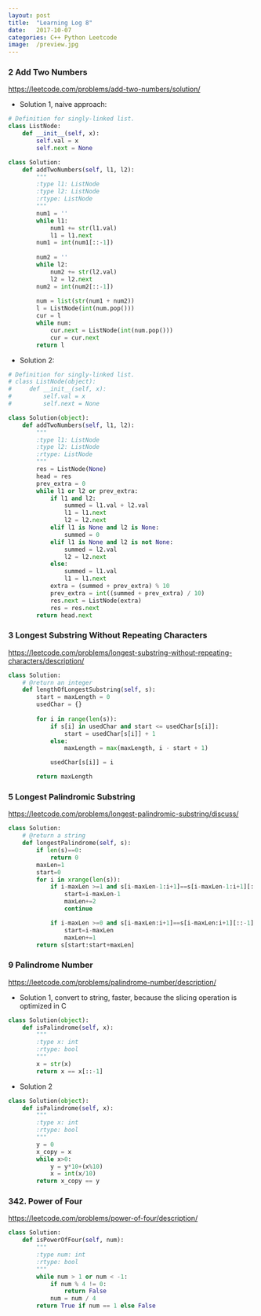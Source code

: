 ```yaml
---
layout: post
title:  "Learning Log 8"
date:   2017-10-07
categories: C++ Python Leetcode
image:  /preview.jpg
---
```


### 2 Add Two Numbers 
https://leetcode.com/problems/add-two-numbers/solution/

- Solution 1, naive approach:

```python
# Definition for singly-linked list.
class ListNode:
    def __init__(self, x):
        self.val = x
        self.next = None

class Solution:
    def addTwoNumbers(self, l1, l2):
        """
        :type l1: ListNode
        :type l2: ListNode
        :rtype: ListNode
        """
        num1 = ''
        while l1:
            num1 += str(l1.val)
            l1 = l1.next
        num1 = int(num1[::-1])
        
        num2 = ''
        while l2:
            num2 += str(l2.val)
            l2 = l2.next
        num2 = int(num2[::-1])
        
        num = list(str(num1 + num2))
        l = ListNode(int(num.pop()))
        cur = l
        while num:
            cur.next = ListNode(int(num.pop()))
            cur = cur.next
        return l
```

- Solution 2:

```python
# Definition for singly-linked list.
# class ListNode(object):
#     def __init__(self, x):
#         self.val = x
#         self.next = None

class Solution(object):
    def addTwoNumbers(self, l1, l2):
        """
        :type l1: ListNode
        :type l2: ListNode
        :rtype: ListNode
        """
        res = ListNode(None)
        head = res
        prev_extra = 0
        while l1 or l2 or prev_extra:
            if l1 and l2:
                summed = l1.val + l2.val
                l1 = l1.next
                l2 = l2.next
            elif l1 is None and l2 is None:
                summed = 0
            elif l1 is None and l2 is not None:
                summed = l2.val
                l2 = l2.next
            else:
                summed = l1.val
                l1 = l1.next
            extra = (summed + prev_extra) % 10
            prev_extra = int((summed + prev_extra) / 10)
            res.next = ListNode(extra)
            res = res.next
        return head.next
```

### 3 Longest Substring Without Repeating Characters 
https://leetcode.com/problems/longest-substring-without-repeating-characters/description/

```python
class Solution:
    # @return an integer
    def lengthOfLongestSubstring(self, s):
        start = maxLength = 0
        usedChar = {}
        
        for i in range(len(s)):
            if s[i] in usedChar and start <= usedChar[s[i]]:
                start = usedChar[s[i]] + 1
            else:
                maxLength = max(maxLength, i - start + 1)

            usedChar[s[i]] = i

        return maxLength
```

### 5 Longest Palindromic Substring 
https://leetcode.com/problems/longest-palindromic-substring/discuss/

```python
class Solution:
    # @return a string
    def longestPalindrome(self, s):
        if len(s)==0:
        	return 0
        maxLen=1
        start=0
        for i in xrange(len(s)):
        	if i-maxLen >=1 and s[i-maxLen-1:i+1]==s[i-maxLen-1:i+1][::-1]:
        		start=i-maxLen-1
        		maxLen+=2
        		continue

        	if i-maxLen >=0 and s[i-maxLen:i+1]==s[i-maxLen:i+1][::-1]:
        		start=i-maxLen
        		maxLen+=1
        return s[start:start+maxLen]
```

### 9 Palindrome Number
https://leetcode.com/problems/palindrome-number/description/

  - Solution 1, convert to string, faster, because the slicing operation is optimized in C

```python
class Solution(object):
    def isPalindrome(self, x):
        """
        :type x: int
        :rtype: bool
        """
        x = str(x)
        return x == x[::-1]
```
  
  - Solution 2

```python
class Solution(object):
    def isPalindrome(self, x):
        """
        :type x: int
        :rtype: bool
        """
        y = 0
        x_copy = x
        while x>0:
            y = y*10+(x%10)
            x = int(x/10)
        return x_copy == y
```

### 342. Power of Four
https://leetcode.com/problems/power-of-four/description/

```python
class Solution:
    def isPowerOfFour(self, num):
        """
        :type num: int
        :rtype: bool
        """
        while num > 1 or num < -1:
            if num % 4 != 0:
                return False
            num = num / 4
        return True if num == 1 else False
```

